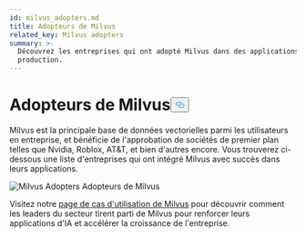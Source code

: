 ```yaml
---
id: milvus_adopters.md
title: Adopteurs de Milvus
related_key: Milvus adopters
summary: >-
  Découvrez les entreprises qui ont adopté Milvus dans des applications de
  production.
---
```

<h1 id="Milvus-Adopters" class="common-anchor-header">Adopteurs de Milvus<button data-href="#Milvus-Adopters" class="anchor-icon" translate="no">
      <svg translate="no"
        aria-hidden="true"
        focusable="false"
        height="20"
        version="1.1"
        viewBox="0 0 16 16"
        width="16"
      >
        <path
          fill="#0092E4"
          fill-rule="evenodd"
          d="M4 9h1v1H4c-1.5 0-3-1.69-3-3.5S2.55 3 4 3h4c1.45 0 3 1.69 3 3.5 0 1.41-.91 2.72-2 3.25V8.59c.58-.45 1-1.27 1-2.09C10 5.22 8.98 4 8 4H4c-.98 0-2 1.22-2 2.5S3 9 4 9zm9-3h-1v1h1c1 0 2 1.22 2 2.5S13.98 12 13 12H9c-.98 0-2-1.22-2-2.5 0-.83.42-1.64 1-2.09V6.25c-1.09.53-2 1.84-2 3.25C6 11.31 7.55 13 9 13h4c1.45 0 3-1.69 3-3.5S14.5 6 13 6z"
        ></path>
      </svg>
    </button></h1><p>Milvus est la principale base de données vectorielles parmi les utilisateurs en entreprise, et bénéficie de l'approbation de sociétés de premier plan telles que Nvidia, Roblox, AT&amp;T, et bien d'autres encore. Vous trouverez ci-dessous une liste d'entreprises qui ont intégré Milvus avec succès dans leurs applications.</p>
<p>
  
   <span class="img-wrapper"> <img translate="no" src="/docs/v2.6.x/assets/milvus-adopters.png" alt="Milvus Adopters" class="doc-image" id="milvus-adopters" />
   </span> <span class="img-wrapper"> <span>Adopteurs de Milvus</span> </span></p>
<p>Visitez notre <a href="https://milvus.io/use-cases">page de cas d'utilisation de Milvus</a> pour découvrir comment les leaders du secteur tirent parti de Milvus pour renforcer leurs applications d'IA et accélérer la croissance de l'entreprise.</p>
